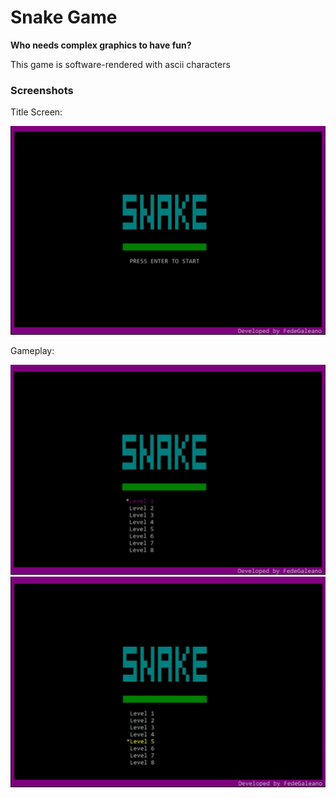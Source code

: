 # Snake Game

**Who needs complex graphics to have fun?**


This game is software-rendered with ascii characters

### Screenshots

Title Screen:

<img src="gifs/start-screen.gif">

Gameplay:

<img src="gifs/level1.gif">

<img src="gifs/level2.gif">
